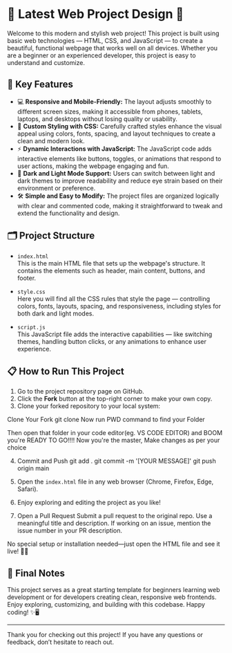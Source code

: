 # 🌟 Latest Web Project Design 🌟

Welcome to this modern and stylish web project! This project is built using basic web technologies — HTML, CSS, and JavaScript — to create a beautiful, functional webpage that works well on all devices. Whether you are a beginner or an experienced developer, this project is easy to understand and customize.

## 🚀 Key Features

- 💻 **Responsive and Mobile-Friendly:** The layout adjusts smoothly to different screen sizes, making it accessible from phones, tablets, laptops, and desktops without losing quality or usability.
- 🎨 **Custom Styling with CSS:** Carefully crafted styles enhance the visual appeal using colors, fonts, spacing, and layout techniques to create a clean and modern look.
- ⚡ **Dynamic Interactions with JavaScript:** The JavaScript code adds interactive elements like buttons, toggles, or animations that respond to user actions, making the webpage engaging and fun.
- 🌙 **Dark and Light Mode Support:** Users can switch between light and dark themes to improve readability and reduce eye strain based on their environment or preference.
- 🛠️ **Simple and Easy to Modify:** The project files are organized logically with clear and commented code, making it straightforward to tweak and extend the functionality and design.

## 🗂️ Project Structure

- `index.html`  
  This is the main HTML file that sets up the webpage's structure. It contains the elements such as header, main content, buttons, and footer.

- `style.css`  
  Here you will find all the CSS rules that style the page — controlling colors, fonts, layouts, spacing, and responsiveness, including styles for both dark and light modes.

- `script.js`  
  This JavaScript file adds the interactive capabilities — like switching themes, handling button clicks, or any animations to enhance user experience.




## 📋 How to Run This Project




1. Go to the project repository page on GitHub.
2. Click the **Fork** button at the top-right corner to make your own copy.
3. Clone your forked repository to your local system:

Clone Your Fork
git clone 
Now run PWD command to find your Folder

Then open that folder in your code editor(eg. VS CODE EDITOR) and BOOM you're READY TO GO!!!!
Now you're the master, Make changes as per your choice 




4.  Commit and Push
      git add .
      git commit -m '[YOUR MESSAGE]'
      git push origin main


5. Open the `index.html` file in any web browser (Chrome, Firefox, Edge, Safari).
6. Enjoy exploring and editing the project as you like!

7. Open a Pull Request
Submit a pull request to the original repo. Use a meaningful title and description. If working on an issue, mention the issue number in your PR description.

No special setup or installation needed—just open the HTML file and see it live! 🚀✨


## 🎉 Final Notes

This project serves as a great starting template for beginners learning web development or for developers creating clean, responsive web frontends. Enjoy exploring, customizing, and building with this codebase. Happy coding! ✨🖥️

---

Thank you for checking out this project! If you have any questions or feedback, don’t hesitate to reach out.
